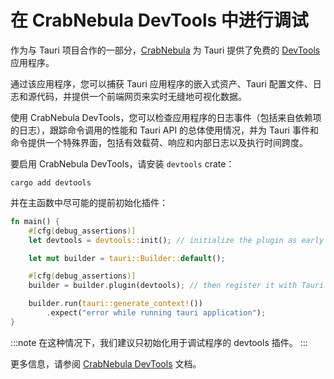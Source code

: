 # 在 CrabNebula DevTools 中进行调试

作为与 Tauri 项目合作的一部分，[CrabNebula](https://crabnebula.dev) 为 Tauri 提供了免费的 [DevTools](https://crabnebula.dev/devtools/) 应用程序。

通过该应用程序，您可以捕获 Tauri 应用程序的嵌入式资产、Tauri 配置文件、日志和源代码，并提供一个前端网页来实时无缝地可视化数据。

使用 CrabNebula DevTools，您可以检查应用程序的日志事件（包括来自依赖项的日志），跟踪命令调用的性能和 Tauri API 的总体使用情况，并为 Tauri 事件和命令提供一个特殊界面，包括有效载荷、响应和内部日志以及执行时间跨度。

要启用 CrabNebula DevTools，请安装 `devtools` crate：

```shell
cargo add devtools
```

并在主函数中尽可能的提前初始化插件：

```rust
fn main() {
    #[cfg(debug_assertions)]
    let devtools = devtools::init(); // initialize the plugin as early as possible

    let mut builder = tauri::Builder::default();

    #[cfg(debug_assertions)]
    builder = builder.plugin(devtools); // then register it with Tauri

    builder.run(tauri::generate_context!())
        .expect("error while running tauri application");
}
```

:::note
在这种情况下，我们建议只初始化用于调试程序的 devtools 插件。
:::

更多信息，请参阅 [CrabNebula DevTools] 文档。

[CrabNebula DevTools]: https://docs.crabnebula.dev/devtools/get-started/
